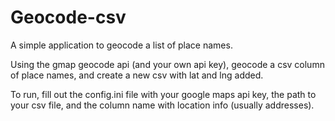 # Geocode-csv

A simple application to geocode a list of place names.

Using the gmap geocode api (and your own api key), geocode a csv column of place names, and create a new csv with lat and lng added.

To run, fill out the config.ini file with your google maps api key, the path to your csv file, and the column name with location info (usually addresses).
